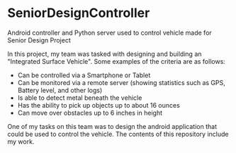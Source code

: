 # SeniorDesignController
Android controller and Python server used to control vehicle made for Senior Design Project

In this project, my team was tasked with designing and building an "Integrated Surface Vehicle". Some examples of the criteria are as follows:
  - Can be controlled via a Smartphone or Tablet
  - Can be monitored via a remote server (showing statistics such as GPS, Battery level, and other logs)
  - Is able to detect metal beneath the vehicle
  - Has the ability to pick up objects up to about 16 ounces
  - Can move over obstacles up to 6 inches in height

One of my tasks on this team was to design the android application that could be used to control the vehicle. The contents of this repository include my work.
